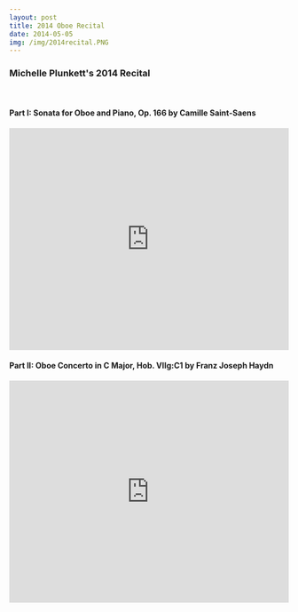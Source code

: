 ```yaml
---
layout: post
title: 2014 Oboe Recital
date: 2014-05-05
img: /img/2014recital.PNG
---
```


### Michelle Plunkett's 2014 Recital  

<br/>

#### Part I: Sonata for Oboe and Piano, Op. 166 by Camille Saint-Saens  

<iframe width="100%" height="400" src="https://www.youtube.com/embed/IBM7qktLykM" frameborder="0" allowfullscreen></iframe>

<br/>

#### Part II: Oboe Concerto in C Major, Hob. VIIg:C1 by Franz Joseph Haydn  

<iframe width="100%" height="400" src="https://www.youtube.com/embed/yI-CM37YHuE" frameborder="0" allowfullscreen></iframe>
